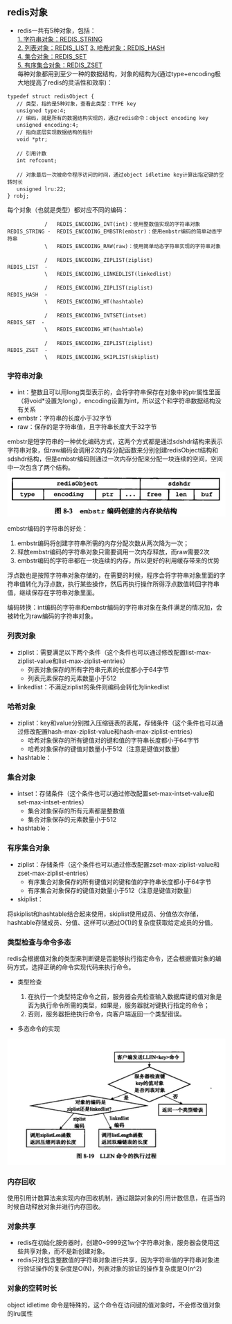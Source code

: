 ## redis对象
+ redis一共有5种对象，包括：  
    [1. 字符串对象：REDIS_STRING](#string)  
    [2. 列表对象：REDIS_LIST](#list)
    [3. 哈希对象：REDIS_HASH](#hash)  
    [4. 集合对象：REDIS_SET](#set)  
    [5. 有序集合对象：REDIS_ZSET](#zset)  
 每种对象都用到至少一种的数据结构，对象的结构为(通过type+encoding极大地提高了redis的灵活性和效率)：
 ```
 typedef struct redisObject {
    // 类型，指的是5种对象，查看此类型：TYPE key
    unsigned type:4;
    // 编码，就是所有的数据结构实现的，通过redis命令：object encoding key
    unsigned encoding:4;
    // 指向底层实现数据结构的指针
    void *ptr;
    
    // 引用计数
    int refcount;
    
    // 对象最后一次被命令程序访问的时间，通过object idletime key计算出指定键的空转时长
    unsigned lru:22;
 } robj;
```
每个对象（也就是类型）都对应不同的编码：
```
            /   REDIS_ENCODING_INT(int)：使用整数值实现的字符串对象
REDIS_STRING -  REDIS_ENCODING_EMBSTR(embstr)：使用embstr编码的简单动态字符串
            \   REDIS_ENCODING_RAW(raw)：使用简单动态字符串实现的字符串对象

            /   REDIS_ENCODING_ZIPLIST(ziplist)
REDIS_LIST  -
            \   REDIS_ENCODING_LINKEDLIST(linkedlist)

            /   REDIS_ENCODING_ZIPLIST(ziplist)
REDIS_HASH  -
            \   REDIS_ENCODING_HT(hashtable)
            
            /   REDIS_ENCODING_INTSET(intset)
REDIS_SET  -
            \   REDIS_ENCODING_HT(hashtable)
            
            /   REDIS_ENCODING_ZIPLIST(ziplist)
REDIS_ZSET  -
            \   REDIS_ENCODING_SKIPLIST(skiplist)
```

### <span id="string">字符串对象</span>
+ int：整数且可以用long类型表示的，会将字符串保存在对象中的ptr属性里面（将void*设置为long），encoding设置为int，所以这个和字符串数据结构没有关系
+ embstr：字符串的长度小于32字节
+ raw：保存的是字符串值，且字符串长度大于32字节

embstr是短字符串的一种优化编码方式，这两个方式都是通过sdshdr结构来表示字符串对象，但raw编码会调用2次内存分配函数来分别创建redisObject结构和sdshdr结构，但是embstr编码则通过一次内存分配来分配一块连续的空间，空间中一次包含了两个结构。
![embstr编码的数据存储](img/761572059595_.pic.jpg)

embstr编码的字符串的好处：  
1. embstr编码将创建字符串所需的内存分配次数从两次降为一次；
2. 释放embstr编码的字符串对象只需要调用一次内存释放，而raw需要2次
3. embstr编码的字符串都在一块连续的内存，所以更好的利用缓存带来的优势

浮点数也是按照字符串对象存储的，在需要的时候，程序会将字符串对象里面的字符串值转化为浮点数，执行某些操作，然后再执行操作所得浮点数值转回字符串值，继续保存在字符串对象里面。

编码转换：int编码的字符串和embstr编码的字符串对象在条件满足的情况加，会被转化为raw编码的字符串对象。
    
### <span id="list">列表对象</span>
+ ziplist：需要满足以下两个条件（这个条件也可以通过修改配置list-max-ziplist-value和list-max-ziplist-entries）
    + 列表对象保存的所有字符串元素的长度都小于64字节
    + 列表元素保存的元素数量小于512
+ linkedlist：不满足ziplist的条件则编码会转化为linkedlist

### <span id="hash">哈希对象</span>
+ ziplist：key和value分别推入压缩链表的表尾，存储条件（这个条件也可以通过修改配置hash-max-ziplist-value和hash-max-ziplist-entries）
    + 哈希对象保存的所有键值对的键和值的字符串长度都小于64字节
    + 哈希对象保存的键值对数量小于512（注意是键值对数量）
+ hashtable：

### <span id="set">集合对象</span>
+ intset：存储条件（这个条件也可以通过修改配置set-max-intset-value和set-max-intset-entries）
    + 集合对象保存的所有元素都是整数值
    + 集合对象保存的元素数量小于512
+ hashtable：

### <span id="zset">有序集合对象</span>
+ ziplist：存储条件（这个条件也可以通过修改配置zset-max-ziplist-value和zset-max-ziplist-entries）
    + 有序集合对象保存的所有键值对的键和值的字符串长度都小于64字节
    + 有序集合对象保存的键值对数量小于512（注意是键值对数量）
+ skiplist：

将skiplist和hashtable结合起来使用，skiplist使用成员、分值依次存储，hashtable存储成员、分值、这样可以通过O(1)的复杂度获取给定成员的分值。

### 类型检查与命令多态
redis会根据值对象的类型来判断键是否能够执行指定命令，还会根据值对象的编码方式，选择正确的命令实现代码来执行命令。

+ 类型检查
    1. 在执行一个类型特定命令之前，服务器会先检查输入数据库键的值对象是否为执行命令所需的类型，如果是，服务器就对键执行指定的命令；
    2. 否则，服务器拒绝执行命令，向客户端返回一个类型错误。

+ 多态命令的实现

![执行llen的命令](img/881572232414_.pic.jpg)  

### 内存回收
使用引用计数算法来实现内存回收机制，通过跟踪对象的引用计数信息，在适当的时候自动释放对象并进行内存回收。

### 对象共享
+ redis在初始化服务器时，创建0~9999这1w个字符串对象，服务器会使用这些共享对象，而不是新创建对象。
+ redis只对包含整数值的字符串对象进行共享，因为字符串值的字符串对象进行验证操作的复杂度是O(N)，列表对象的验证的操作复杂度是O(n^2)

### 对象的空转时长
object idletime 命令是特殊的，这个命令在访问键的值对象时，不会修改值对象的lru属性


















